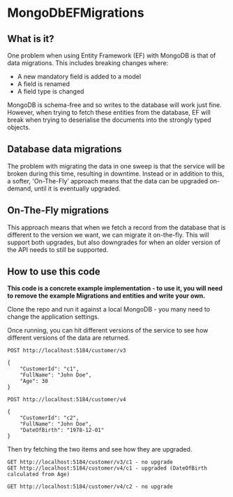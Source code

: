 # MongoDbEFMigrations

## What is it?
One problem when using Entity Framework (EF) with MongoDB is that of data migrations. This includes breaking changes where:
- A new mandatory field is added to a model
- A field is renamed
- A field type is changed

MongoDB is schema-free and so writes to the database will work just fine. However, when trying to fetch these entities from the database,
EF will break when trying to deserialise the documents into the strongly typed objects.

## Database data migrations
The problem with migrating the data in one sweep is that the service will be broken during this time, resulting in downtime.
Instead or in addition to this, a softer, 'On-The-Fly' approach means that the data can be upgraded on-demand, until it is eventually upgraded.

## On-The-Fly migrations
This approach means that when we fetch a record from the database that is different to the version we want, we can migrate it on-the-fly.
This will support both upgrades, but also downgrades for when an older version of the API needs to still be supported.

## How to use this code

**This code is a concrete example implementation - to use it, you will need to remove the example Migrations and entities and write your own.**

Clone the repo and run it against a local MongoDB - you many need to change the application settings.

Once running, you can hit different versions of the service to see how different versions of the data are returned.

```
POST http://localhost:5184/customer/v3

{
    "CustomerId": "c1",
    "FullName": "John Doe",
    "Age": 30
}
```

```
POST http://localhost:5184/customer/v4

{
    "CustomerId": "c2",
    "FullName": "John Doe",
    "DateOfBirth": "1978-12-01"
}
```

Then try fetching the two items and see how they are upgraded.
```
GET http://localhost:5184/customer/v3/c1 - no upgrade
GET http://localhost:5184/customer/v4/c1 - upgraded (DateOfBirth calculated from Age)
```
```
GET http://localhost:5184/customer/v4/c2 - no upgrade
```
